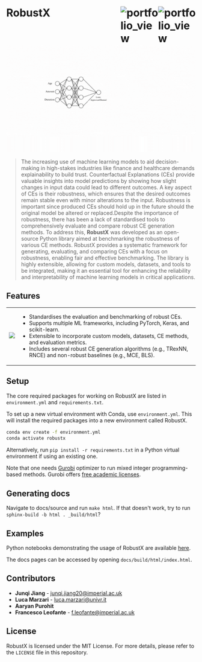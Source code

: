 # RobustX <img width="100" alt="portfolio_view" align="right" src="https://isla-lab.github.io/images/slider/slider-image.svg"> <img width="100" alt="portfolio_view" align="right" src="https://upload.wikimedia.org/wikipedia/commons/0/06/Imperial_College_London_new_logo.png"> 

![Alt text](demo/RobustX.gif) 


> The increasing use of machine learning models to aid decision-making in high-stakes industries like finance and healthcare demands explainability to build trust. Counterfactual Explanations (CEs) provide valuable insights into model predictions by showing how slight changes in input data could lead to different outcomes. A key aspect of CEs is their robustness, which ensures that the desired outcomes remain stable even with minor alterations to the input. Robustness is important since produced CEs should hold up in the future should the original model be altered or replaced.Despite the importance of robustness, there has been a lack of standardised tools to comprehensively evaluate and compare robust CE generation methods. To address this, **RobustX** was developed as an open-source Python library aimed at benchmarking the robustness of various CE methods. RobustX provides a systematic framework for generating, evaluating, and comparing CEs with a focus on robustness, enabling fair and effective benchmarking. The library is highly extensible, allowing for custom models, datasets, and tools to be integrated, making it an essential tool for enhancing the reliability and interpretability of machine learning models in critical applications.

## Features

<table>
  <tr>
    <td><img src="path-to-image.png" width="150"></td>
    <td>
      <ul>
        <li> Standardises the evaluation and benchmarking of robust CEs.</li>
        <li> Supports multiple ML frameworks, including PyTorch, Keras, and scikit-learn.</li>
        <li>Extensible to incorporate custom models, datasets, CE methods, and evaluation metrics.</li>
        <li>Includes several robust CE generation algorithms (e.g., TRexNN, RNCE) and non-robust baselines (e.g., MCE, BLS).</li>      
      </ul>
    </td>
  </tr>
</table>


## Setup

The core required packages for working on RobustX are listed in ```environment.yml``` and ```requirements.txt```.

To set up a new virtual environment with Conda, use ```environment.yml```. This will install the required packages into a new environment called RobustX.

```bash
conda env create -f environment.yml
conda activate robustx
```

Alternatively, run ```pip install -r requirements.txt``` in a Python virtual environment if using an existing one. 

Note that one needs [Gurobi](https://www.gurobi.com/) optimizer to run mixed integer programming-based methods. Gurobi offers [free academic licenses](https://www.gurobi.com/downloads/end-user-license-agreement-academic/).

## Generating docs

Navigate to docs/source and run ```make html```. If that doesn't work, try to run ```sphinx-build -b html . _build/html```?

## Examples

Python notebooks demonstrating the usage of RobustX are
available [here](https://github.com/RobustX/RobustX/tree/main/examples).

The docs pages can be accessed by opening ```docs/build/html/index.html```.

## Contributors
* **Junqi Jiang** - junqi.jiang20@imperial.ac.uk
* **Luca Marzari** - luca.marzari@univr.it
* **Aaryan Purohit** 
* **Francesco Leofante** - f.leofante@imperial.ac.uk


## License

RobustX is licensed under the MIT License. For more details, please refer to the `LICENSE` file in this repository.
